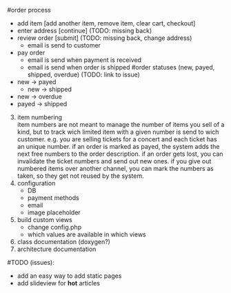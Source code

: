 #order process
* add item [add another item, remove item, clear cart, checkout]
* enter address [continue] (TODO: missing back)
* review order [submit] (TODO: missing back, change address)
	* email is send to customer
* pay order
	* email is send when payment is received
	* email is send when order is shipped
#order statuses (new, payed, shipped, overdue) (TODO: link to issue)
* new -> payed
	* new -> shipped
* new -> overdue
* payed -> shipped
3. item numbering  
item numbers are not meant to manage the number of items you sell of a kind, but to track wich limited item with a given number is send to wich customer. e.g. you are selling tickets for a concert and each ticket has an unique number. if an order is marked as payed, the system adds the next free numbers to the order description. if an order gets lost, you can invalidate the ticket numbers and send out new ones. if you give out numbered items over another channel, you can mark the numbers as taken, so they get not reused by the system.
4. configuration
	* DB
	* payment methods
	* email
	* image placeholder
5. build custom views
	* change config.php
	* which values are available in which views
6. class documentation (doxygen?)
7. architecture documentation

#TODO (issues):
* add an easy way to add static pages
* add slideview for **hot** articles


